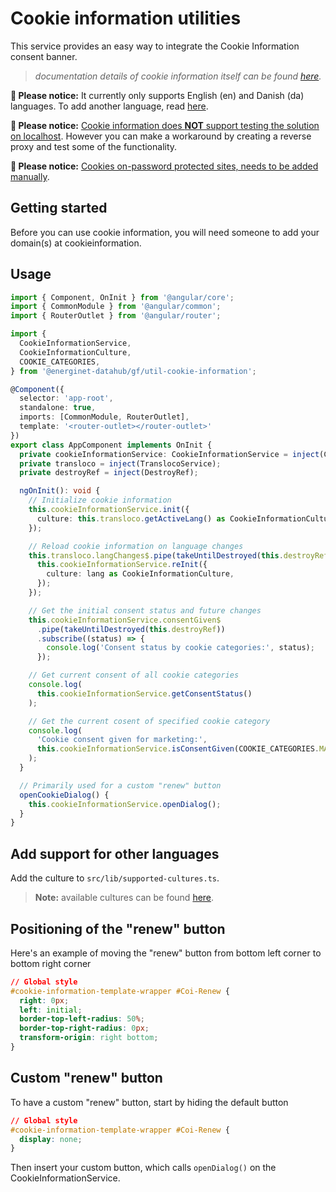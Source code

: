 # Cookie information utilities

This service provides an easy way to integrate the Cookie Information consent banner.
> *documentation details of cookie information itself can be found [here](https://support.cookieinformation.com/en/).*

**🚨 Please notice:** It currently only supports English (en) and Danish (da) languages. To add another language, read [here](#add-support-for-other-languages).

**🚨 Please notice:** [Cookie information does **NOT** support testing the solution on localhost](https://support.cookieinformation.com/en/articles/6718369-technical-faq#h_37636a716d). However you can make a workaround by creating a reverse proxy and test some of the functionality.

**🚨 Please notice:** [Cookies on-password protected sites, needs to be added manually](https://support.cookieinformation.com/en/articles/6718369-technical-faq#h_19d9f5db85).

## Getting started

Before you can use cookie information, you will need someone to add your domain(s) at cookieinformation.

## Usage

```ts
import { Component, OnInit } from '@angular/core';
import { CommonModule } from '@angular/common';
import { RouterOutlet } from '@angular/router';

import {
  CookieInformationService,
  CookieInformationCulture,
  COOKIE_CATEGORIES,
} from '@energinet-datahub/gf/util-cookie-information';

@Component({
  selector: 'app-root',
  standalone: true,
  imports: [CommonModule, RouterOutlet],
  template: '<router-outlet></router-outlet>'
})
export class AppComponent implements OnInit {
  private cookieInformationService: CookieInformationService = inject(CookieInformationService);
  private transloco = inject(TranslocoService);
  private destroyRef = inject(DestroyRef);

  ngOnInit(): void {
    // Initialize cookie information
    this.cookieInformationService.init({
      culture: this.transloco.getActiveLang() as CookieInformationCulture,
    });

    // Reload cookie information on language changes
    this.transloco.langChanges$.pipe(takeUntilDestroyed(this.destroyRef)).subscribe((lang) => {
      this.cookieInformationService.reInit({
        culture: lang as CookieInformationCulture,
      });
    });

    // Get the initial consent status and future changes
    this.cookieInformationService.consentGiven$
      .pipe(takeUntilDestroyed(this.destroyRef))
      .subscribe((status) => {
        console.log('Consent status by cookie categories:', status);
      });

    // Get current consent of all cookie categories
    console.log(
      this.cookieInformationService.getConsentStatus()
    );

    // Get the current cosent of specified cookie category
    console.log(
      'Cookie consent given for marketing:',
      this.cookieInformationService.isConsentGiven(COOKIE_CATEGORIES.MARKETING)
    );
  }

  // Primarily used for a custom "renew" button
  openCookieDialog() {
    this.cookieInformationService.openDialog();
  }
}
```

## Add support for other languages

Add the culture to `src/lib/supported-cultures.ts`.

>**Note:** available cultures can be found [here](https://support.cookieinformation.com/en/articles/5444177-pop-up-implementation#h_8e9379fa2f).

## Positioning of the "renew" button

Here's an example of moving the "renew" button from bottom left corner to bottom right corner

```css
// Global style
#cookie-information-template-wrapper #Coi-Renew {
  right: 0px;
  left: initial;
  border-top-left-radius: 50%;
  border-top-right-radius: 0px;
  transform-origin: right bottom;
}
```

## Custom "renew" button

To have a custom "renew" button, start by hiding the default button

```css
// Global style
#cookie-information-template-wrapper #Coi-Renew {
  display: none;
}
```

Then insert your custom button, which calls `openDialog()` on the CookieInformationService.

